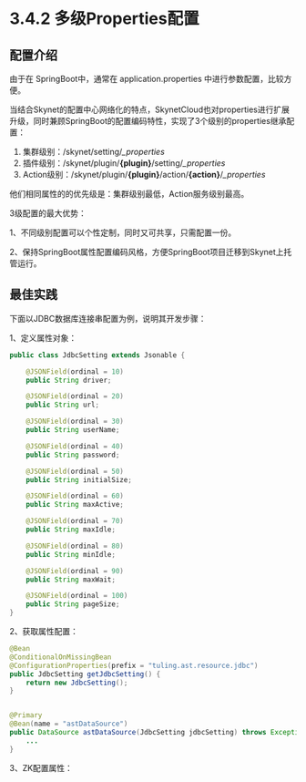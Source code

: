 # 3.4.2 多级Properties配置

## 配置介绍

由于在 SpringBoot中，通常在 application.properties 中进行参数配置，比较方便。

当结合Skynet的配置中心网络化的特点，SkynetCloud也对properties进行扩展升级，同时兼顾SpringBoot的配置编码特性，实现了3个级别的properties继承配置：

1. 集群级别：/skynet/setting/_\_properties_
2. 插件级别：/skynet/plugin/**{plugin}**/setting/_\_properties_
3. Action级别：/skynet/plugin/**{plugin}**/action/**{action}**/_\_properties_

他们相同属性的的优先级是：集群级别最低，Action服务级别最高。

3级配置的最大优势：

1、不同级别配置可以个性定制，同时又可共享，只需配置一份。

2、保持SpringBoot属性配置编码风格，方便SpringBoot项目迁移到Skynet上托管运行。

## 最佳实践

下面以JDBC数据库连接串配置为例，说明其开发步骤：

1、定义属性对象：

```java
public class JdbcSetting extends Jsonable {

	@JSONField(ordinal = 10)
	public String driver;

	@JSONField(ordinal = 20)
	public String url;

	@JSONField(ordinal = 30)
	public String userName;

	@JSONField(ordinal = 40)
	public String password;

	@JSONField(ordinal = 50)
	public String initialSize;

	@JSONField(ordinal = 60)
	public String maxActive;

	@JSONField(ordinal = 70)
	public String maxIdle;

	@JSONField(ordinal = 80)
	public String minIdle;

	@JSONField(ordinal = 90)
	public String maxWait;

	@JSONField(ordinal = 100)
	public String pageSize;
}    
```

2、获取属性配置：

```java
@Bean
@ConditionalOnMissingBean
@ConfigurationProperties(prefix = "tuling.ast.resource.jdbc")
public JdbcSetting getJdbcSetting() {
    return new JdbcSetting();
}


@Primary
@Bean(name = "astDataSource")
public DataSource astDataSource(JdbcSetting jdbcSetting) throws Exception {
    ...
}
```

3、ZK配置属性：





